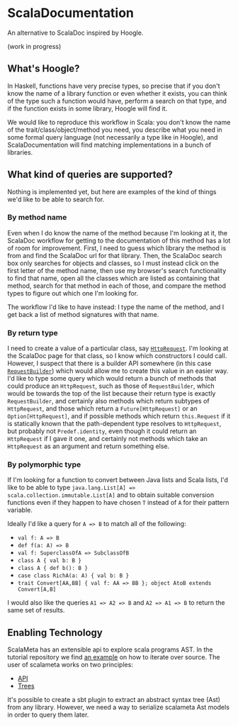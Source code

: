 # ScalaDocumentation

An alternative to ScalaDoc inspired by Hoogle.

(work in progress)

## What's Hoogle?

In Haskell, functions have very precise types, so precise that if you don't know the name of a library function or even whether it exists, you can think of the type such a function would have, perform a search on that type, and if the function exists in some library, Hoogle will find it.

We would like to reproduce this workflow in Scala: you don't know the name of the trait/class/object/method you need, you describe what you need in some formal query language (not necessarily a type like in Hoogle), and ScalaDocumentation will find matching implementations in a bunch of libraries.

## What kind of queries are supported?

Nothing is implemented yet, but here are examples of the kind of things we'd like to be able to search for.

### By method name

Even when I do know the name of the method because I'm looking at it, the ScalaDoc workflow for getting to the documentation of this method has a lot of room for improvement. First, I need to guess which library the method is from and find the ScalaDoc url for that library. Then, the ScalaDoc search box only searches for objects and classes, so I must instead click on the first letter of the method name, then use my browser's search functionality to find that name, open all the classes which are listed as containing that method, search for that method in each of those, and compare the method types to figure out which one I'm looking for.

The workflow I'd like to have instead: I type the name of the method, and I get back a list of method signatures with that name.

### By return type

I need to create a value of a particular class, say [`HttpRequest`](http://doc.akka.io/api/akka-stream-and-http-experimental/0.5/index.html#akka.http.model.HttpRequest). I'm looking at the ScalaDoc page for that class, so I know which constructors I could call. However, I suspect that there is a builder API somewhere (in this case [`RequestBuilder`](http://doc.akka.io/api/akka-stream-and-http-experimental/0.9/index.html#akka.http.client.RequestBuilding$RequestBuilder)) which would allow me to create this value in an easier way. I'd like to type some query which would return a bunch of methods that could produce an `HttpRequest`, such as those of `RequestBuilder`, which would be towards the top of the list because their return type is exactly `RequestBuilder`, and certainly also methods which return subtypes of `HttpRequest`, and those which return a `Future[HttpRequest]` or an `Option[HttpRequest]`, and if possible methods which return `this.Request` if it is statically known that the path-dependent type resolves to `HttpRequest`, but probably not `Predef.identity`, even though it could return an `HttpRequest` if I gave it one, and certainly not methods which take an `HttpRequest` as an argument and return something else.

### By polymorphic type

If I'm looking for a function to convert between Java lists and Scala lists, I'd like to be able to type `java.lang.List[A] => scala.collection.immutable.List[A]` and to obtain suitable conversion functions even if they happen to have chosen `T` instead of `A` for their pattern variable.

Ideally I'd like a query for `A => B` to match all of the following:

* `val f: A => B`
* `def f(a: A) => B`
* `val f: SuperclassOfA => SubclassOfB`
* `class A { val b: B }`
* `class A { def b(): B }`
* `case class RichA(a: A) { val b: B }`
* `trait Convert[AA,BB] { val f: AA => BB }; object AtoB extends Convert[A,B]`

I would also like the queries `A1 => A2 => B` and `A2 => A1 => B` to return the same set of results.

## Enabling Technology

ScalaMeta has an extensible api to explore scala programs AST. In the tutorial repository we find [an example](https://github.com/scalameta/tutorial/tree/exploring-semantics) on how to iterate over source. The user of scalameta works on two principles:

* [API](https://github.com/scalameta/scalameta/blob/master/scalameta/semantic/src/main/scala/scala/meta/semantic/Api.scala#L22)
* [Trees](https://github.com/scalameta/scalameta/blob/master/scalameta/trees/src/main/scala/scala/meta/Trees.scala)

It's possible to create a sbt plugin to extract an abstract syntax tree (Ast) from any library. However, we need a way to serialize scalameta Ast models in order to query them later.
